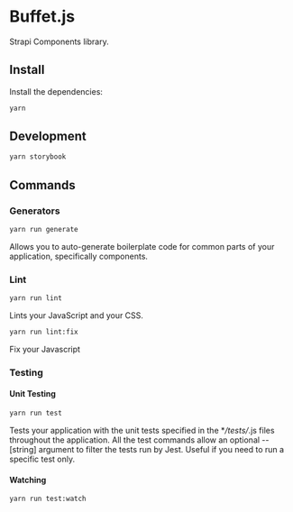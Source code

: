 # Buffet.js

Strapi Components library.

## Install

Install the dependencies:

```bash
yarn
```

## Development

```bash
yarn storybook
```

## Commands

### Generators

```bash
yarn run generate
```

Allows you to auto-generate boilerplate code for common parts of your application, specifically components.

### Lint

```bash
yarn run lint
```

Lints your JavaScript and your CSS.

```bash
yarn run lint:fix
```

Fix your Javascript


### Testing


#### Unit Testing

```bash
yarn run test
```

Tests your application with the unit tests specified in the \*_/tests/_.js files throughout the application.
All the test commands allow an optional -- [string] argument to filter the tests run by Jest. Useful if you need to run a specific test only.

#### Watching

```
yarn run test:watch
```
